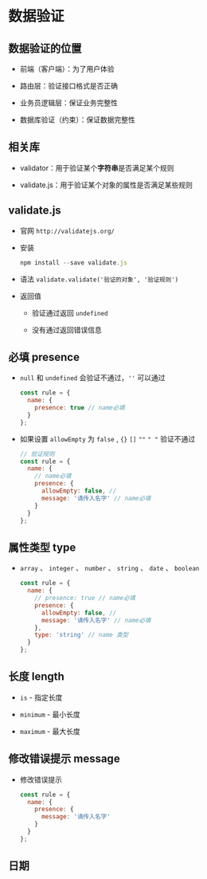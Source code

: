# 数据验证

## 数据验证的位置

+ 前端（客户端）：为了用户体验

+ 路由层：验证接口格式是否正确

+ 业务员逻辑层：保证业务完整性

+ 数据库验证（约束）：保证数据完整性

## 相关库

+ validator：用于验证某个**字符串**是否满足某个规则

+ validate.js：用于验证某个对象的属性是否满足某些规则

## validate.js

+ 官网 `http://validatejs.org/`

+ 安装

  ```javascript
  npm install --save validate.js
  ```

+ 语法 `validate.validate('验证的对象', '验证规则')`

+ 返回值

  + 验证通过返回 `undefined`

  + 没有通过返回错误信息

## 必填 presence

+ `null` 和 `undefined` 会验证不通过，`''` 可以通过

  ```javascript
  const rule = {
    name: {
      presence: true // name必填
    }
  };
  ```

+ 如果设置 `allowEmpty` 为 `false` , `{}` `[]` `""` `" "` 验证不通过

  ```javascript
  // 验证规则
  const rule = {
    name: {
      // name必填
      presence: {
        allowEmpty: false, //
        message: '请传入名字' // name必填
      }
    }
  };
  ```

## 属性类型 type

+ `array` 、 `integer` 、 `number` 、 `string` 、 `date` 、 `boolean`

  ```javascript
  const rule = {
    name: {
      // presence: true // name必填
      presence: {
        allowEmpty: false, //
        message: '请传入名字' // name必填
      },
      type: 'string' // name 类型
    }
  };
  ```

## 长度 length

+ `is` - 指定长度

+ `minimum` - 最小长度

+ `maximum` - 最大长度

## 修改错误提示 message

+ 修改错误提示

  ```javascript
  const rule = {
    name: {
      presence: {
        message: '请传入名字'
      }
    }
  };
  ```

## 日期
